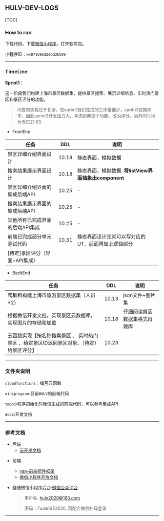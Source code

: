 ## HULV-DEV-LOGS

[TOC]

### How to run

下载代码，下载[微信小程序](https://developers.weixin.qq.com/miniprogram/dev/devtools/download.html)，打开软件包。

小程序ID：`wx871696d2ebd36b09`

------



### TimeLine

**Sprint1**：

这一阶段我们构建上海市景区数据集，提供景区搜索、展示详细信息、实时热门景区和景区评分的功能。

> 问答的实现过于复杂，在sprint1我们完成的工作量偏少，sprint3在期末季，因此sprint2开发压力大。考虑摒弃这个功能，改为评分。另外DDL均为当日21:00

* FrontEnd

| 任务                            | DDL   | 说明                                                  |
| ------------------------------- | ----- | ----------------------------------------------------- |
| 景区详细介绍界面设计            | 10.18 | 静态界面，模拟数据                                    |
| 搜索结果展示界面设计            | 10.18 | 静态界面，模拟数据. **将listView界面抽象出component** |
| 景区详细介绍界面的集成后端API   | 10.25 | -                                                     |
| 搜索结果展示界面的集成后端API   | 10.25 | -                                                     |
| 其他所有已完成界面的后端API集成 | 10.25 | -                                                     |
| 前端已完成部分单元测试代码      | 10.31 | 静态界面设计完就可以写对应的UT，后面再加上逻辑部分    |
| [待定]景区评分（界面+API集成）  |       |                                                       |

* BackEnd

| 任务                                                         | DDL   | 说明                         |
| ------------------------------------------------------------ | ----- | ---------------------------- |
| 爬取和构建上海市旅游景区数据集（人员*2）                     | 10.13 | json文件+图片集              |
| 根据微信开发文档，实现景区云数据库，实现图片的存储和加载     | 10.18 | 仔细阅读景区数据集格式再建库 |
| 云函数实现【按名称搜索景区 、 实时热门景区  、给定景区ID返回景区对象、（待定）给景区评分】 | 10.23 |                              |

------



### 文件夹说明

`cloudfunctions`：编写云函数

`miniprogram`:目前`HULV`的前端代码

`tmp`:小程序初始化时微信生成的前端代码，可以参考集成API

`docs`:开发文档

------



### 参考文档

- 后端
  * [云开发文档](https://developers.weixin.qq.com/miniprogram/dev/wxcloud/basis/getting-started.html)

* 前端
  * [van-前端组件框架](https://vant-contrib.gitee.io/vant-weapp/#/intro)
  * [微信小程序开放文档](https://developers.weixin.qq.com/miniprogram/dev/framework/)

* 登陆微信小程序后台:[微信公众平台](https://mp.weixin.qq.com/)

  > 用户名: hulv2020@163.com
  >
  > 密码：FudanSE2020, 再配合微信扫码登录

------



